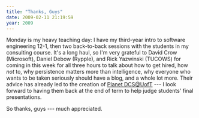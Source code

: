 ```yaml
---
title: "Thanks, Guys"
date: 2009-02-11 21:19:59
year: 2009
---
```

Monday is my heavy teaching day: I have my third-year intro to software engineering 12-1, then two back-to-back sessions with the students in my consulting course.  It's a long haul, so I'm very grateful to David Crow (Microsoft), Daniel Debow (Rypple), and Rick Yazwinski (TUCOWS) for coming in this week for all three hours to talk about how to get hired, how <em>not</em> to, why persistence matters more than intelligence, why everyone who wants to be taken seriously should have a blog, and a whole lot more.  Their advice has already led to the creation of <a href="http://www.cs.toronto.edu/~famelis/planet/atom.xml">Planet DCS@UofT</a> --- I look forward to having them back at the end of term to help judge students' final presentations.

So thanks, guys --- much appreciated.
